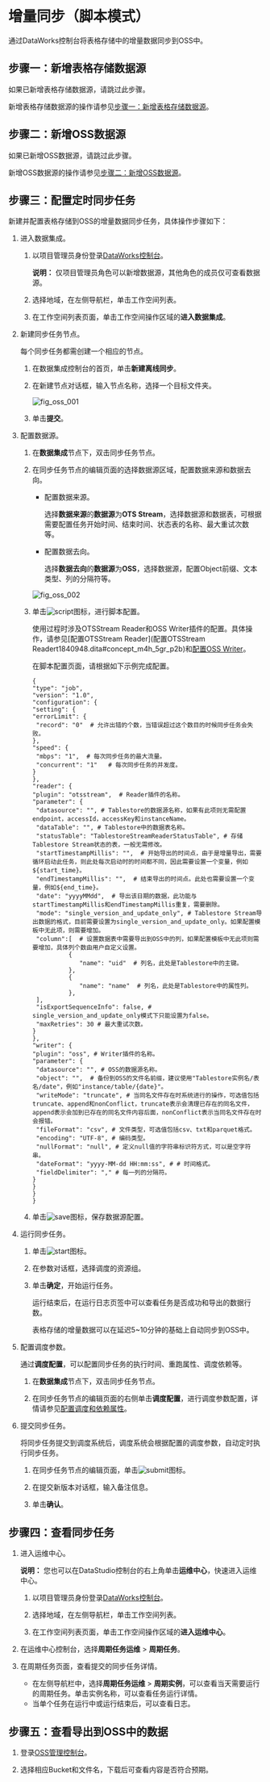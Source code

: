 # 增量同步（脚本模式）

通过DataWorks控制台将表格存储中的增量数据同步到OSS中。

## 步骤一：新增表格存储数据源

如果已新增表格存储数据源，请跳过此步骤。

新增表格存储数据源的操作请参见[步骤一：新增表格存储数据源](/cn.zh-CN/数据同步迁移/数据导出/将表格存储数据同步到OSS/全量导出（脚本模式）.md)。

## 步骤二：新增OSS数据源

如果已新增OSS数据源，请跳过此步骤。

新增OSS数据源的操作请参见[步骤二：新增OSS数据源](/cn.zh-CN/数据同步迁移/数据导出/将表格存储数据同步到OSS/全量导出（脚本模式）.md)。

## 步骤三：配置定时同步任务

新建并配置表格存储到OSS的增量数据同步任务，具体操作步骤如下：

1.  进入数据集成。

    1.  以项目管理员身份登录[DataWorks控制台](https://workbench.data.aliyun.com/console)。

        **说明：** 仅项目管理员角色可以新增数据源，其他角色的成员仅可查看数据源。

    2.  选择地域，在左侧导航栏，单击工作空间列表。

    3.  在工作空间列表页面，单击工作空间操作区域的**进入数据集成**。

2.  新建同步任务节点。

    每个同步任务都需创建一个相应的节点。

    1.  在数据集成控制台的首页，单击**新建离线同步**。

    2.  在新建节点对话框，输入节点名称，选择一个目标文件夹。

        ![fig_oss_001](https://static-aliyun-doc.oss-accelerate.aliyuncs.com/assets/img/zh-CN/5262197061/p198829.png)

    3.  单击**提交**。

3.  配置数据源。

    1.  在**数据集成**节点下，双击同步任务节点。

    2.  在同步任务节点的编辑页面的选择数据源区域，配置数据来源和数据去向。

        -   配置数据来源。

            选择**数据来源**的**数据源**为**OTS Stream**，选择数据源和数据表，可根据需要配置任务开始时间、结束时间、状态表的名称、最大重试次数等。

        -   配置数据去向。

            选择**数据去向**的**数据源**为**OSS**，选择数据源，配置Object前缀、文本类型、列的分隔符等。

        ![fig_oss_002](https://static-aliyun-doc.oss-accelerate.aliyuncs.com/assets/img/zh-CN/6689939061/p198831.png)

    3.  单击![script](https://static-aliyun-doc.oss-accelerate.aliyuncs.com/assets/img/zh-CN/7548388951/p127620.png)图标，进行脚本配置。

        使用过程时涉及OTSStream Reader和OSS Writer插件的配置。具体操作，请参见[配置OTSStream Reader](配置OTSStream Readert1840948.dita#concept_m4h_5gr_p2b)和[配置OSS Writer]()。

        在脚本配置页面，请根据如下示例完成配置。

        ```
        {
        "type": "job",
        "version": "1.0",
        "configuration": {
        "setting": {
        "errorLimit": {
         "record": "0"  # 允许出错的个数，当错误超过这个数目的时候同步任务会失败。
        },
        "speed": {
         "mbps": "1",  # 每次同步任务的最大流量。
         "concurrent": "1"   # 每次同步任务的并发度。
        }
        },
        "reader": {
        "plugin": "otsstream",  # Reader插件的名称。
        "parameter": {
         "datasource": "", # Tablestore的数据源名称，如果有此项则无需配置endpoint，accessId，accessKey和instanceName。
         "dataTable": "", # Tablestore中的数据表名称。
         "statusTable": "TablestoreStreamReaderStatusTable", # 存储Tablestore Stream状态的表，一般无需修改。
         "startTimestampMillis": "",  # 开始导出的时间点，由于是增量导出，需要循环启动此任务，则此处每次启动时的时间都不同，因此需要设置一个变量，例如${start_time}。
         "endTimestampMillis": "",  # 结束导出的时间点。此处也需要设置一个变量，例如${end_time}。
         "date": "yyyyMMdd",  # 导出该日期的数据，此功能与startTimestampMillis和endTimestampMillis重复，需要删除。
         "mode": "single_version_and_update_only", # Tablestore Stream导出数据的格式，目前需要设置为single_version_and_update_only。如果配置模板中无此项，则需要增加。
         "column":[  # 设置数据表中需要导出到OSS中的列，如果配置模板中无此项则需要增加，具体列个数由用户自定义设置。
                  {
                     "name": "uid"  # 列名，此处是Tablestore中的主键。
                  },
                  {
                     "name": "name"  # 列名，此处是Tablestore中的属性列。
                  },
         ],
         "isExportSequenceInfo": false, # single_version_and_update_only模式下只能设置为false。
         "maxRetries": 30 # 最大重试次数。
        }
        },
        "writer": {
        "plugin": "oss", # Writer插件的名称。
        "parameter": {
         "datasource": "", # OSS的数据源名称。
         "object": "",  # 备份到OSS的文件名前缀，建议使用"Tablestore实例名/表名/date"，例如"instance/table/{date}"。
         "writeMode": "truncate", # 当同名文件存在时系统进行的操作，可选值包括truncate、append和nonConflict，truncate表示会清理已存在的同名文件，append表示会加到已存在的同名文件内容后面，nonConflict表示当同名文件存在时会报错。
         "fileFormat": "csv", # 文件类型，可选值包括csv、txt和parquet格式。
         "encoding": "UTF-8", # 编码类型。
         "nullFormat": "null", # 定义null值的字符串标识符方式，可以是空字符串。
         "dateFormat": "yyyy-MM-dd HH:mm:ss", # # 时间格式。
         "fieldDelimiter": "," # 每一列的分隔符。
        }
        }
        }
        }
        ```

    4.  单击![save](https://static-aliyun-doc.oss-accelerate.aliyuncs.com/assets/img/zh-CN/7548388951/p127623.png)图标，保存数据源配置。

4.  运行同步任务。

    1.  单击![start](https://static-aliyun-doc.oss-accelerate.aliyuncs.com/assets/img/zh-CN/8548388951/p127635.png)图标。

    2.  在参数对话框，选择调度的资源组。

    3.  单击**确定**，开始运行任务。

        运行结束后，在运行日志页签中可以查看任务是否成功和导出的数据行数。

        表格存储的增量数据可以在延迟5~10分钟的基础上自动同步到OSS中。

5.  配置调度参数。

    通过**调度配置**，可以配置同步任务的执行时间、重跑属性、调度依赖等。

    1.  在**数据集成**节点下，双击同步任务节点。

    2.  在同步任务节点的编辑页面的右侧单击**调度配置**，进行调度参数配置，详情请参见[配置调度和依赖属性]()。

6.  提交同步任务。

    将同步任务提交到调度系统后，调度系统会根据配置的调度参数，自动定时执行同步任务。

    1.  在同步任务节点的编辑页面，单击![submit](https://static-aliyun-doc.oss-accelerate.aliyuncs.com/assets/img/zh-CN/8548388951/p127669.png)图标。

    2.  在提交新版本对话框，输入备注信息。

    3.  单击**确认**。


## 步骤四：查看同步任务

1.  进入运维中心。

    **说明：** 您也可以在DataStudio控制台的右上角单击**运维中心**，快速进入运维中心。

    1.  以项目管理员身份登录[DataWorks控制台](https://workbench.data.aliyun.com/console)。

    2.  选择地域，在左侧导航栏，单击工作空间列表。

    3.  在工作空间列表页面，单击工作空间操作区域的**进入运维中心**。

2.  在运维中心控制台，选择**周期任务运维** \> **周期任务**。

3.  在周期任务页面，查看提交的同步任务详情。

    -   在左侧导航栏中，选择**周期任务运维** \> **周期实例**，可以查看当天需要运行的周期任务。单击实例名称，可以查看任务运行详情。
    -   当单个任务在运行中或运行结束后，可以查看日志。

## 步骤五：查看导出到OSS中的数据

1.  登录[OSS管理控制台](https://oss.console.aliyun.com/)。

2.  选择相应Bucket和文件名，下载后可查看内容是否符合预期。


